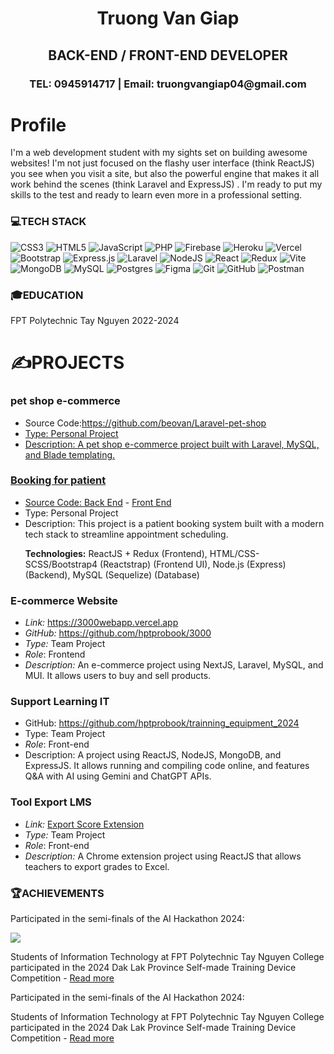 
<h1 align="center">Truong Van Giap</h1>
<h2 align="center">BACK-END / FRONT-END DEVELOPER</h1>
<h3 align="center">TEL: 0945914717 | Email: truongvangiap04@gmail.com</h1>

<h1  align="left" >Profile</h1>
<p align="left">I'm a web development student with my sights set on building awesome websites! I'm not just focused on the flashy user interface (think ReactJS) you see when you visit a site, but also the powerful engine that makes it all work behind the scenes (think Laravel and ExpressJS) . I'm ready to put my skills to the test and ready to learn even more in a professional setting.
</p>
 <section>
    <h3>💻TECH STACK</h3>
<p><img src="https://img.shields.io/badge/css3-%231572B6.svg?style=for-the-badge&amp;logo=css3&amp;logoColor=white" alt="CSS3"> <img src="https://img.shields.io/badge/html5-%23E34F26.svg?style=for-the-badge&amp;logo=html5&amp;logoColor=white" alt="HTML5"> <img src="https://img.shields.io/badge/javascript-%23323330.svg?style=for-the-badge&amp;logo=javascript&amp;logoColor=%23F7DF1E" alt="JavaScript"> <img src="https://img.shields.io/badge/php-%23777BB4.svg?style=for-the-badge&amp;logo=php&amp;logoColor=white" alt="PHP"> <img src="https://img.shields.io/badge/firebase-%23039BE5.svg?style=for-the-badge&amp;logo=firebase" alt="Firebase"> <img src="https://img.shields.io/badge/heroku-%23430098.svg?style=for-the-badge&amp;logo=heroku&amp;logoColor=white" alt="Heroku"> <img src="https://img.shields.io/badge/vercel-%23000000.svg?style=for-the-badge&amp;logo=vercel&amp;logoColor=white" alt="Vercel"> <img src="https://img.shields.io/badge/bootstrap-%238511FA.svg?style=for-the-badge&amp;logo=bootstrap&amp;logoColor=white" alt="Bootstrap"> <img src="https://img.shields.io/badge/express.js-%23404d59.svg?style=for-the-badge&amp;logo=express&amp;logoColor=%2361DAFB" alt="Express.js"> <img src="https://img.shields.io/badge/laravel-%23FF2D20.svg?style=for-the-badge&amp;logo=laravel&amp;logoColor=white" alt="Laravel"> <img src="https://img.shields.io/badge/node.js-6DA55F?style=for-the-badge&amp;logo=node.js&amp;logoColor=white" alt="NodeJS"> <img src="https://img.shields.io/badge/react-%2320232a.svg?style=for-the-badge&amp;logo=react&amp;logoColor=%2361DAFB" alt="React"> <img src="https://img.shields.io/badge/redux-%23593d88.svg?style=for-the-badge&amp;logo=redux&amp;logoColor=white" alt="Redux"> <img src="https://img.shields.io/badge/vite-%23646CFF.svg?style=for-the-badge&amp;logo=vite&amp;logoColor=white" alt="Vite"> <img src="https://img.shields.io/badge/MongoDB-%234ea94b.svg?style=for-the-badge&amp;logo=mongodb&amp;logoColor=white" alt="MongoDB"> <img src="https://img.shields.io/badge/mysql-4479A1.svg?style=for-the-badge&amp;logo=mysql&amp;logoColor=white" alt="MySQL"> <img src="https://img.shields.io/badge/postgres-%23316192.svg?style=for-the-badge&amp;logo=postgresql&amp;logoColor=white" alt="Postgres"> <img src="https://img.shields.io/badge/figma-%23F24E1E.svg?style=for-the-badge&amp;logo=figma&amp;logoColor=white" alt="Figma"> <img src="https://img.shields.io/badge/git-%23F05033.svg?style=for-the-badge&amp;logo=git&amp;logoColor=white" alt="Git"> <img src="https://img.shields.io/badge/github-%23121011.svg?style=for-the-badge&amp;logo=github&amp;logoColor=white" alt="GitHub"> <img src="https://img.shields.io/badge/Postman-FF6C37?style=for-the-badge&amp;logo=postman&amp;logoColor=white" alt="Postman"></p>

  </section>

  <section>
    <h3>🎓EDUCATION</h3>
    <p>FPT Polytechnic Tay Nguyen 2022-2024</p>
  </section>
<h1>✍️PROJECTS</h1>
<section>
  <h3>pet shop e-commerce</h3>
  <ul>
    <li>Source Code:<a href="https://github.com/beovan/Laravel-pet-shop"/>https://github.com/beovan/Laravel-pet-shop</li>
    <li>Type: Personal Project</li>
    <li>Description: A pet shop e-commerce project built with Laravel, MySQL, and Blade templating.</li>
  </ul>
</section>

<section>
  <h3>Booking for patient</h3>  <ul>
   <li>Source Code: <a href="https://github.com/beovan/Backend-nodejs-Booking-care">Back End</a> -  <a href="https://github.com/beovan/Frontend-ReactJS-Booking-care">Front End</a></li>  
   <li>Type: Personal Project</li>  
   <li>Description: This project is a patient booking system built with a modern tech stack to streamline appointment scheduling.

**Technologies:** ReactJS + Redux (Frontend), HTML/CSS-SCSS/Bootstrap4 (Reactstrap) (Frontend UI), Node.js (Express) (Backend), MySQL (Sequelize) (Database)
</li>  
  </ul>
</section>

<section>
  <h3>E-commerce Website</h3>  
<ul dir="auto">
<li><em>Link:</em> <a href="https://3000webapp.vercel.app" rel="nofollow">https://3000webapp.vercel.app</a></li>
<li><em>GitHub:</em> <a href="https://github.com/hptprobook/3000">https://github.com/hptprobook/3000</a></li>
<li><em>Type:</em> Team Project</li>
<li><em>Role</em>: Frontend</li>
<li><em>Description:</em> An e-commerce project using NextJS, Laravel, MySQL, and MUI. It allows users to buy and sell products.</li>
</ul>
</section>
<section>
  <h3>Support Learning IT</h3>  <ul>
   <li>GitHub: <a href="https://github.com/hptprobook/trainning_equipment_2024">https://github.com/hptprobook/trainning_equipment_2024</a></li>  
   <li>Type: Team Project</li> 
<li><em>Role</em>: Front-end</li>
   <li>Description: A project using ReactJS, NodeJS, MongoDB, and ExpressJS. It allows running and compiling code online, and features Q&A with AI using Gemini and ChatGPT APIs.
</li>
  </ul>
</section>
<section>
  <h3>Tool Export LMS</h3>
 <ul dir="auto">
<li><em>Link:</em> <a href="https://chromewebstore.google.com/detail/export-score/nligchepkpodlccjkjliepebgloolfee?authuser=0&amp;hl=vi" rel="nofollow">Export Score Extension</a></li>
<li><em>Type:</em> Team Project</li>
<li><em>Role</em>: Front-end</li>
<li><em>Description:</em> A Chrome extension project using ReactJS that allows teachers to export grades to Excel.</li>
</ul>
  </ul>
</section>

  <section>
    <h3>🏆ACHIEVEMENTS</h3>
    <p>Participated in the semi-finals of the AI Hackathon 2024: </p>
   <img src="https://github.com/beovan/beovan/blob/main/FPT%20EDU%20HAKATHON%202024.jpg">
    <p>Students of Information Technology at FPT Polytechnic Tay Nguyen College participated in the 2024 Dak Lak Province Self-made Training Device Competition - <a href="https://feji.us/fuzh46">Read more</a></p>
 <p>Participated in the semi-finals of the AI Hackathon 2024: </p>
       <p>Students of Information Technology at FPT Polytechnic Tay Nguyen College participated in the 2024 Dak Lak Province Self-made Training Device Competition - <a href="https://caodang.fpt.edu.vn/tin-tuc-poly/tin-tay-nguyen/sinh-vien-fpt-polytechnic-tay-nguyen-dat-diem-cao-trong-ky-thi-moswc-2024-tai-da-nang.html?fbclid=IwZXh0bgNhZW0CMTEAAR3y_vH7d_xb--O4c4bH-4ucmhO2-mCVWgdqD2BdH3ey4aRXEPYZiTpYxyk_aem_XZ-6R2bJIGIEK506zKmdrg">Read more</a></p>

  </section>


